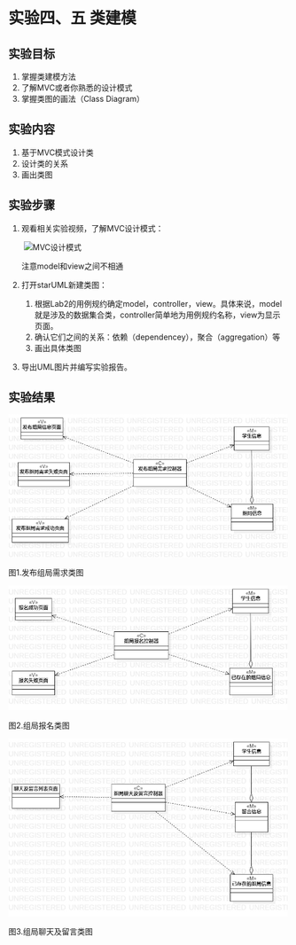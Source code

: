 # 实验四、五 类建模

## 实验目标

1. 掌握类建模方法
2. 了解MVC或者你熟悉的设计模式
3. 掌握类图的画法（Class Diagram）

## 实验内容

1. 基于MVC模式设计类
2. 设计类的关系
3. 画出类图

## 实验步骤

1. 观看相关实验视频，了解MVC设计模式：

   ​	![MVC设计模式](https://jckcoenf.oss-cn-beijing.aliyuncs.com/微信图片_20200327121012.png)

   注意model和view之间不相通

2. 打开starUML新建类图：

   1. 根据Lab2的用例规约确定model，controller，view。具体来说，model就是涉及的数据集合类，controller简单地为用例规约名称，view为显示页面。
   2. 确认它们之间的关系：依赖（dependencey），聚合（aggregation）等
   3. 画出具体类图

3. 导出UML图片并编写实验报告。

## 实验结果

![](./Lab4_ClassDiagram1.jpg)

图1.发布组局需求类图

![](./Lab4_ClassDiagram2.jpg)

图2.组局报名类图

![](./Lab4_ClassDiagram3.jpg)

图3.组局聊天及留言类图